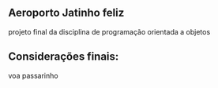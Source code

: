 ## Aeroporto Jatinho feliz
projeto final da disciplina de programação orientada a objetos
## Considerações finais:
voa passarinho
